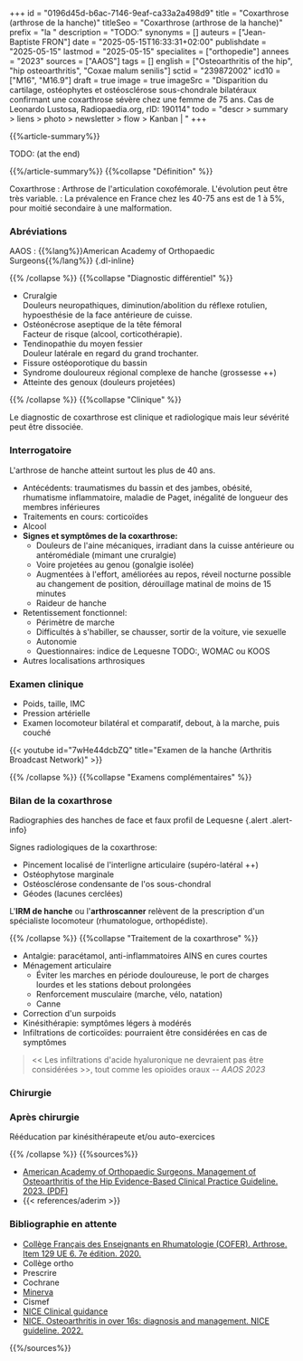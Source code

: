 +++
id = "0196d45d-b6ac-7146-9eaf-ca33a2a498d9"
title = "Coxarthrose (arthrose de la hanche)"
titleSeo = "Coxarthrose (arthrose de la hanche)"
prefix = "la "
description = "TODO:"
synonyms = []
auteurs = ["Jean-Baptiste FRON"]
date = "2025-05-15T16:33:31+02:00"
publishdate = "2025-05-15"
lastmod = "2025-05-15"
specialites = ["orthopedie"]
annees = "2023"
sources = ["AAOS"]
tags = []
english = ["Osteoarthritis of the hip", "hip osteoarthritis", "Coxae malum senilis"]
sctid = "239872002"
icd10 = ["M16", "M16.9"]
draft = true
image = true
imageSrc = "Disparition du cartilage, ostéophytes et ostéosclérose sous-chondrale bilatéraux confirmant une coxarthrose sévère chez une femme de 75 ans. Cas de Leonardo Lustosa, Radiopaedia.org, rID: 190114"
todo = "descr > summary > liens > photo > newsletter > flow > Kanban | "
+++

{{%article-summary%}}

TODO: (at the end)

{{%/article-summary%}}
{{%collapse "Définition" %}}

Coxarthrose
: Arthrose de l'articulation coxofémorale. L'évolution peut être très variable.
: La prévalence en France chez les 40-75 ans est de 1 à 5%, pour moitié secondaire à une malformation.

### Abréviations

AAOS
: {{%lang%}}American Academy of Orthopaedic Surgeons{{%/lang%}}
{.dl-inline}

{{% /collapse %}}
{{%collapse "Diagnostic différentiel" %}}

- Cruralgie  
  Douleurs neuropathiques, diminution/abolition du réflexe rotulien, hypoesthésie de la face antérieure de cuisse.
- Ostéonécrose aseptique de la tête fémoral  
  Facteur de risque (alcool, corticothérapie).
- Tendinopathie du moyen fessier  
  Douleur latérale en regard du grand trochanter.
- Fissure ostéoporotique du bassin
- Syndrome douloureux régional complexe de hanche (grossesse ++)
- Atteinte des genoux (douleurs projetées)

{{% /collapse %}}
{{%collapse "Clinique" %}}

Le diagnostic de coxarthrose est clinique et radiologique mais leur sévérité peut être dissociée.

### Interrogatoire

L'arthrose de hanche atteint surtout les plus de 40 ans.

- Antécédents: traumatismes du bassin et des jambes, obésité, rhumatisme inflammatoire, maladie de Paget, inégalité de longueur des membres inférieures
- Traitements en cours: corticoïdes
- Alcool
- **Signes et symptômes de la coxarthrose:**
  - Douleurs de l'aine mécaniques, irradiant dans la cuisse antérieure ou antéromédiale (mimant une cruralgie)
  - Voire projetées au genou (gonalgie isolée)
  - Augmentées à l'effort, améliorées au repos, réveil nocturne possible au changement de position, dérouillage matinal de moins de 15 minutes
  - Raideur de hanche
- Retentissement fonctionnel:
  - Périmètre de marche
  - Difficultés à s'habiller, se chausser, sortir de la voiture, vie sexuelle
  - Autonomie
  - Questionnaires: indice de Lequesne TODO:, WOMAC ou KOOS
- Autres localisations arthrosiques

### Examen clinique

- Poids, taille, IMC
- Pression artérielle
- Examen locomoteur bilatéral et comparatif, debout, à la marche, puis couché

{{< youtube id="7wHe44dcbZQ" title="Examen de la hanche (Arthritis Broadcast Network)" >}}

{{% /collapse %}}
{{%collapse "Examens complémentaires" %}}

### Bilan de la coxarthrose

Radiographies des hanches de face et faux profil de Lequesne
{.alert .alert-info}

Signes radiologiques de la coxarthrose:

- Pincement localisé de l'interligne articulaire (supéro-latéral ++)
- Ostéophytose marginale
- Ostéosclérose condensante de l'os sous-chondral
- Géodes (lacunes cerclées)

L'**IRM de hanche** ou l'**arthroscanner** relèvent de la prescription d'un spécialiste locomoteur (rhumatologue, orthopédiste).

{{% /collapse %}}
{{%collapse "Traitement de la coxarthrose" %}}

- Antalgie: paracétamol, anti-inflammatoires AINS en cures courtes
- Ménagement articulaire
  - Éviter les marches en période douloureuse, le port de charges lourdes et les stations debout prolongées
  - Renforcement musculaire (marche, vélo, natation)
  - Canne
- Correction d'un surpoids
- Kinésithérapie: symptômes légers à modérés
- Infiltrations de corticoïdes: pourraient être considérées en cas de symptômes

> << Les infiltrations d'acide hyaluronique ne devraient pas être considérées >>, tout comme les opioïdes oraux -- *AAOS 2023*

### Chirurgie 

### Après chirurgie

Rééducation par kinésithérapeute et/ou auto-exercices



{{% /collapse %}}
{{%sources%}}

- [American Academy of Orthopaedic Surgeons. Management of Osteoarthritis of the Hip Evidence-Based Clinical Practice Guideline. 2023. (PDF)](http://www.aaos.org/oahcpg2)
- {{< references/aderim >}}

### Bibliographie en attente

- [Collège Français des Enseignants en Rhumatologie (COFER). Arthrose. Item 129 UE 6. 7e édition. 2020.](https://www.lecofer.org/item-cours-1-8-0.php)
- Collège ortho
- Prescrire
- Cochrane
- [Minerva](https://minerva-ebp.be/)
- Cismef
- [NICE Clinical guidance](https://www.nice.org.uk/guidance/conditions-and-diseases)
- [NICE. Osteoarthritis in over 16s: diagnosis and management. NICE guideline. 2022.](https://www.nice.org.uk/guidance/ng226)

{{%/sources%}}
